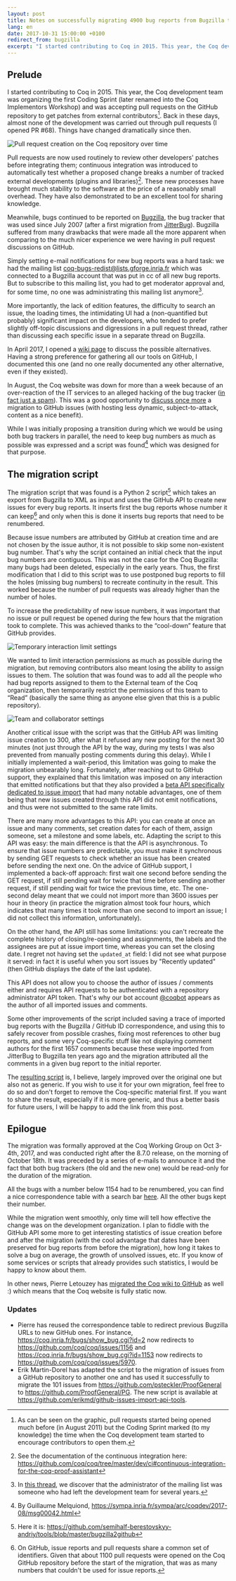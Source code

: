 ```yaml
---
layout: post
title: Notes on successfully migrating 4900 bug reports from Bugzilla to GitHub issues
lang: en
date: 2017-10-31 15:00:00 +0100
redirect_from: bugzilla
excerpt: "I started contributing to Coq in 2015. This year, the Coq development team was organizing the first Coding Sprint (later renamed into the Coq Implementors Workshop) and was accepting pull requests on the GitHub repository to get patches from external contributors. Back in these days, almost none of the development was carried out through pull requests (I opened PR #68). Things have changed dramatically since then."
---
```


## Prelude ##

I started contributing to Coq in 2015. This year, the Coq development team
was organizing the first Coding Sprint (later renamed into the Coq Implementors
Workshop) and was accepting pull requests on the GitHub repository to get
patches from external contributors[^1]. Back in these days, almost none of the
development was carried out through pull requests (I opened PR #68). Things
have changed dramatically since then.

![Pull request creation on the Coq repository over time](/images/coq-pull-requests-over-time.png)

[^1]: As can be seen on the graphic, pull requests started being opened much before (in August 2011) but the Coding Sprint marked (to my knowledge) the time when the Coq development team started to encourage contributors to open them.

Pull requests are now used routinely to review other developers' patches before
integrating them; continuous integration was introduced to automatically test
whether a proposed change breaks a number of tracked external developments
(plugins and libraries)[^2]. These new processes have brought much stability
to the software at the price of a reasonably small overhead. They have also
demonstrated to be an excellent tool for sharing knowledge.

[^2]: See the documentation of the continuous integration here: <https://github.com/coq/coq/tree/master/dev/ci#continuous-integration-for-the-coq-proof-assistant>

Meanwhile, bugs continued to be reported on [Bugzilla](https://www.bugzilla.org/),
the bug tracker that was used since July 2007 (after a first migration from
[JitterBug](https://www.samba.org/jitterbug/)). Bugzilla suffered from many
drawbacks that were made all the more apparent when comparing to the much nicer
experience we were having in pull request discussions on GitHub.

Simply setting e-mail notifications for new bug reports was a hard task: we
had the mailing list <coq-bugs-redist@lists.gforge.inria.fr> which was connected
to a Bugzilla account that was put in cc of all new bug reports. But to
subscribe to this mailing list, you had to get moderator approval and, for some
time, no one was administrating this mailing list anymore[^3].

[^3]: In [this thread](https://sympa.inria.fr/sympa/arc/coqdev/2017-04/msg00025.html), we discover that the administrator of the mailing list was someone who had left the development team for several years.

More importantly, the lack of edition features, the difficulty to search an
issue, the loading times, the intimidating UI had a (non-quantified but probably)
significant impact on the developers, who tended to prefer slightly off-topic
discussions and digressions in a pull request thread, rather than discussing
each specific issue in a separate thread on Bugzilla.

In April 2017, I opened a [wiki page](https://github.com/coq/coq/wiki/BugzillaVsOtherTools)
to discuss the possible
alternatives. Having a strong preference for gathering all our tools on GitHub,
I documented this one (and no one really documented any other alternative,
even if they existed).

In August, the Coq website was down for more than a week because of an
over-reaction of the IT services to an alleged hacking of the bug tracker
([in fact just a spam](https://sympa.inria.fr/sympa/arc/coq-club/2017-08/msg00040.html)). This was a good opportunity to
[discuss once more](https://sympa.inria.fr/sympa/arc/coqdev/2017-08/msg00019.html)
a migration to GitHub issues (with hosting less dynamic, subject-to-attack,
content as a nice benefit).

While I was initially proposing a transition during which we would be using both
bug trackers in parallel, the need to keep bug numbers as much as possible
was expressed and a script was found[^4] which was designed for that purpose.

[^4]: By Guillaume Melquiond, <https://sympa.inria.fr/sympa/arc/coqdev/2017-08/msg00042.html>

## The migration script ##

The migration script that was found is a Python 2 script[^5] which takes an export
from Bugzilla to XML as input and uses the GitHub API to create new issues
for every bug reports. It inserts first the bug reports whose number it can keep[^6]
and only when this is done it inserts bug reports that need to be renumbered.

[^5]: Here it is: <https://github.com/semihalf-berestovskyy-andriy/tools/blob/master/bugzilla2github>

[^6]: On GitHub, issue reports and pull requests share a common set of identifiers. Given that about 1100 pull requests were opened on the Coq GitHub repository before the start of the migration, that was as many numbers that couldn't be used for issue reports.

Because issue numbers are attributed by GitHub at creation time and are not
chosen by the issue author, it is not possible to skip some non-existent bug
number. That's why the script contained an initial check that the input bug
numbers are contiguous. This was not the case for the Coq Bugzilla: many bugs
had been deleted, especially in the early years. Thus, the first modification
that I did to this script was to use postponed bug reports to fill the holes
(missing bug numbers) to recreate continuity in the result. This worked
because the number of pull requests was already higher than the number of holes.

To increase the predictability of new issue numbers, it was important that no
issue or pull request be opened during the few hours that the migration took
to complete. This was achieved thanks to the “cool-down” feature that GitHub
provides.

![Temporary interaction limit settings](/images/cool-down-github.png)

We wanted to limit interaction permissions as much as possible during the
migration, but removing contributors also meant losing the ability to assign
issues to them. The solution that was found was to add all the people who had
bug reports assigned to them to the External team of the Coq organization,
then temporarily restrict the permissions of this team to “Read” (basically the
same thing as anyone else given that this is a public repository).

![Team and collaborator settings](/images/teams-github.png)

Another critical issue with the script was that the GitHub API was limiting issue
creation to 300, after what it refused any new posting for the next 30 minutes
(not just through the API by the way, during my tests I was also prevented from
manually posting comments during this delay). While I initially implemented a
wait-period, this limitation was going to make the migration unbearably long.
Fortunately, after reaching out to GitHub support, they explained that this
limitation was imposed on any interaction that emitted notifications but that
they also provided a
[beta API specifically dedicated to issue import](https://gist.github.com/jonmagic/5282384165e0f86ef105) that had many notable advantages, one of them being that new issues created
through this API did not emit notifications, and thus were not submitted to
the same rate limits.

There are many more advantages to this API: you can create at once an issue and
many comments, set creation dates for each of them, assign someone, set a
milestone and some labels, etc. Adapting the script to this API was easy: the
main difference is that the API is asynchronous. To ensure that issue numbers
are predictable, you must make it synchronous by sending GET requests to check
whether an issue has been created before sending the next one. On the advice
of GitHub support, I implemented a back-off approach: first wait one second
before sending the GET request, if still pending wait for twice that time
before sending another request, if still pending wait for twice the previous
time, etc. The one-second delay meant that we could not import more than 3600
issues per hour in theory (in practice the migration almost took four hours,
which indicates that many times it took more than one second to import an
issue; I did not collect this information, unfortunately).

On the other hand, the API still has some limitations: you can't recreate the
complete history of closing/re-opening and assignments, the labels and the
assignees are put at issue import time, whereas you can set the
closing date. I regret not having set the `updated_at` field: I did not see
what purpose it served: in fact it is useful when you sort issues by "Recently
updated" (then GitHub displays the date of the last update).

This API does not allow you to choose the author of issues / comments
either and requires API requests to be authenticated with a repository
administrator API token. That's why our bot account
[@coqbot](https://github.com/coqbot) appears as the author of all imported
issues and comments.

Some other improvements of the script included saving a trace of imported
bug reports with the Bugzilla / GitHub ID correspondence, and using this
to safely recover from possible crashes, fixing most references to other
bug reports, and some very Coq-specific stuff like not displaying comment
authors for the first 1657 comments because these were imported from
JitterBug to Bugzilla ten years ago and the migration attributed all the
comments in a given bug report to the initial reporter.

The [resulting script](https://gist.github.com/Zimmi48/d923e52f64fe17c72852d9c148bfcdc6#file-bugzilla2github)
is, I believe, largely improved over the original one but also not as generic.
If you wish to use it for your own migration, feel free to do so and don't
forget to remove the Coq-specific material first. If you want to share the
result, especially if it is more generic, and thus a better basis for future
users, I will be happy to add the link from this post.

## Epilogue ##

The migration was formally approved at the Coq Working Group on Oct 3-4th, 2017,
and was conducted right after the 8.7.0 release, on the morning of October
18th. It was preceded by a series of e-mails to announce it and
the fact that both bug trackers (the old and the new one) would be read-only
for the duration of the migration.

All the bugs with a number below 1154 had to be renumbered, you can find
a nice correspondence table with a search bar
[here](https://github.com/coq/coq/blob/master/dev/bugzilla2github_stripped.csv).
All the other bugs kept their number.

While the migration went smoothly, only time will tell how effective the
change was on the development organization. I plan to fiddle with the GitHub
API some more to get interesting statistics of issue creation before and
after the migration (with the cool advantage that dates have been preserved
for bug reports from before the migration), how long it takes to solve a
bug on average, the growth of unsolved issues, etc. If you know of some
services or scripts that already provides such statistics, I would be happy
to know about them.

In other news, Pierre Letouzey has
[migrated the Coq wiki to GitHub](https://github.com/coq/coq/wiki/WikiMigration)
as well :) which means that the Coq website is fully static now.

### Updates ###

- Pierre has reused the correspondence table to redirect previous Bugzilla URLs
  to new GitHub ones. For instance, <https://coq.inria.fr/bugs/show_bug.cgi?id=2>
  now redirects to <https://github.com/coq/coq/issues/1156> and
  <https://coq.inria.fr/bugs/show_bug.cgi?id=1153> now redirects to
  <https://github.com/coq/coq/issues/5970>.
- Erik Martin-Dorel has adapted the script to the migration of issues from a GitHub
  repository to another one and has used it successfully to migrate the 101 issues
  from <https://github.com/psteckler/ProofGeneral> to
  <https://github.com/ProofGeneral/PG>. The new script is available at
  <https://github.com/erikmd/github-issues-import-api-tools>.

